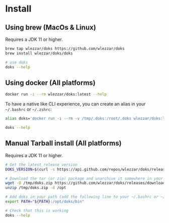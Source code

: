 # Install

## Using brew (MacOs & Linux)

Requires a JDK 11 or higher.

```bash
brew tap wlezzar/doks https://github.com/wlezzar/doks
brew install wlezzar/doks/doks

# use doks
doks --help
```

## Using docker (All platforms)

```bash
docker run -i --rm wlezzar/doks:latest --help
```

To have a native like CLI experience, you can create an alias in your `~/.bashrc` or `~/.zshrc`:

```bash
alias doks='docker run -i --rm -v /tmp/.doks:/root/.doks wlezzar/doks:latest'

doks --help
```

## Manual Tarball install (All platforms)

Requires a JDK 11 or higher.

```bash
# Get the latest release version
DOKS_VERSION=$(curl -s https://api.github.com/repos/wlezzar/doks/releases/latest | jq -r .tag_name)

# Download the tar (or zip) package and unarchive it somewhere in your host (ex. /opt)
wget -O /tmp/doks.zip https://github.com/wlezzar/doks/releases/download/${DOKS_VERSION}/doks.zip
unzip /tmp/doks.zip -d /opt

# Add doks in your path (add the following line to your ~/.bashrc or ~/.zshrc to make it permanent)
export PATH="${PATH}:/opt/doks/bin"

# Check that this is working
doks --help
```
